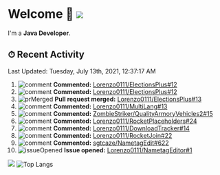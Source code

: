 # Welcome 👋 ![](https://hit.yhype.me/github/profile?user_id=69311874)

I'm a **Java Developer**.

## ⏱ Recent Activity

<!--RECENT_ACTIVITY:last_update-->
Last Updated: Tuesday, July 13th, 2021, 12:37:17 AM
<!--RECENT_ACTIVITY:last_update_end-->

<!--RECENT_ACTIVITY:start-->
1. ![comment] **Commented:** [Lorenzo0111/ElectionsPlus#12](https://github.com/Lorenzo0111/ElectionsPlus/pull/12#issuecomment-878459073)
2. ![comment] **Commented:** [Lorenzo0111/ElectionsPlus#12](https://github.com/Lorenzo0111/ElectionsPlus/pull/12#issuecomment-878458426)
3. ![prMerged] **Pull request merged:** [Lorenzo0111/ElectionsPlus#13](https://github.com/Lorenzo0111/ElectionsPlus/pull/13)
4. ![comment] **Commented:** [Lorenzo0111/MultiLang#13](https://github.com/Lorenzo0111/MultiLang/pull/13#issuecomment-878457658)
5. ![comment] **Commented:** [ZombieStriker/QualityArmoryVehicles2#15](https://github.com/ZombieStriker/QualityArmoryVehicles2/pull/15#issuecomment-878159355)
6. ![comment] **Commented:** [Lorenzo0111/RocketPlaceholders#24](https://github.com/Lorenzo0111/RocketPlaceholders/pull/24#issuecomment-878076781)
7. ![comment] **Commented:** [Lorenzo0111/DownloadTracker#14](https://github.com/Lorenzo0111/DownloadTracker/pull/14#issuecomment-878076756)
8. ![comment] **Commented:** [Lorenzo0111/RocketJoin#22](https://github.com/Lorenzo0111/RocketJoin/pull/22#issuecomment-878076645)
9. ![comment] **Commented:** [sgtcaze/NametagEdit#622](https://github.com/sgtcaze/NametagEdit/pull/622#issuecomment-877843609)
10. ![issueOpened] **Issue opened:** [Lorenzo0111/NametagEditor#1](https://github.com/Lorenzo0111/NametagEditor/issues/1)
<!--RECENT_ACTIVITY:end-->

[![](https://github-readme-stats.vercel.app/api?username=Lorenzo0111&show_icons=true&count_private=true)](https://github.com/Lorenzo0111)
![Top Langs](https://github-readme-stats.vercel.app/api/top-langs/?username=Lorenzo0111&layout=compact)

[issueOpened]: https://cdn.jsdelivr.net/gh/Readme-Workflows/Readme-Icons@main/icons/octicons/IssueOpenedOld.svg
[issueClosed]: https://cdn.jsdelivr.net/gh/Readme-Workflows/Readme-Icons@main/icons/octicons/IssueClosedOld.svg

[prOpened]: https://cdn.jsdelivr.net/gh/Readme-Workflows/Readme-Icons@main/icons/octicons/PullRequestOpened.svg
[prClosed]: https://cdn.jsdelivr.net/gh/Readme-Workflows/Readme-Icons@main/icons/octicons/PullRequestClosed.svg
[prMerged]: https://cdn.jsdelivr.net/gh/Readme-Workflows/Readme-Icons@main/icons/octicons/PullRequestMerged.svg

[comment]: https://cdn.jsdelivr.net/gh/Readme-Workflows/Readme-Icons@main/icons/octicons/Comment.svg

[changesRequested]: https://cdn.jsdelivr.net/gh/Readme-Workflows/Readme-Icons@main/icons/octicons/RequestedChanges.svg
[approved]: https://cdn.jsdelivr.net/gh/Readme-Workflows/Readme-Icons@main/icons/octicons/ApprovedChanges.svg

[repoCreated]: https://cdn.jsdelivr.net/gh/Readme-Workflows/Readme-Icons@main/icons/octicons/Repository.svg
[release]: https://cdn.jsdelivr.net/gh/Readme-Workflows/Readme-Icons@main/icons/octicons/Release.svg
[star]: https://cdn.jsdelivr.net/gh/Readme-Workflows/Readme-Icons@main/icons/octicons/StarredRepository.svg
[wiki]: https://cdn.jsdelivr.net/gh/Readme-Workflows/Readme-Icons@main/icons/octicons/Wiki.svg
[fork]: https://cdn.jsdelivr.net/gh/Readme-Workflows/Readme-Icons@main/icons/octicons/ForkedRepository.svg
[people]: https://cdn.jsdelivr.net/gh/Readme-Workflows/Readme-Icons@main/icons/octicons/People.svg
